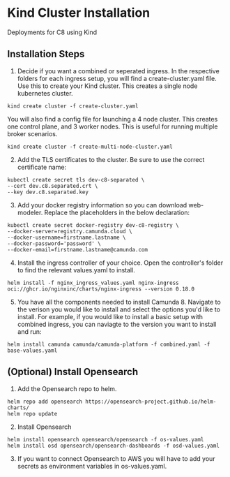 # Kind Cluster Installation
Deployments for C8 using Kind

## Installation Steps

1. Decide if you want a combined or seperated ingress. In the respective folders for each ingress setup, you will find a create-cluster.yaml file. Use this to create your Kind cluster. This creates a single node kubernetes cluster.
```
kind create cluster -f create-cluster.yaml
```
You will also find a config file for launching a 4 node cluster. This creates one control plane, and 3 worker nodes. This is useful for running multiple broker scenarios.
```
kind create cluster -f create-multi-node-cluster.yaml
```

2. Add the TLS certificates to the cluster. Be sure to use the correct certificate name:
```
kubectl create secret tls dev-c8-separated \
--cert dev.c8.separated.crt \
--key dev.c8.separated.key
```

3. Add your docker registry information so you can download web-modeler. Replace the placeholders in the below declaration:
```
kubectl create secret docker-registry dev-c8-registry \
--docker-server=registry.camunda.cloud \
--docker-username=firstname.lastname \
--docker-password='password' \
--docker-email=firstname.lastname@camunda.com
```

4. Install the ingress controller of your choice. Open the controller's folder to find the relevant values.yaml to install.

```
helm install -f nginx_ingress_values.yaml nginx-ingress oci://ghcr.io/nginxinc/charts/nginx-ingress --version 0.18.0
```

5. You have all the components needed to install Camunda 8. Navigate to the verison you would like to install and select the options you'd like to install. For example, if you would like to install a basic setup with combined ingress, you can naviagte to the version you want to install and run:
```
helm install camunda camunda/camunda-platform -f combined.yaml -f base-values.yaml
```


## (Optional) Install Opensearch

1. Add the Opensearch repo to helm.
```
helm repo add opensearch https://opensearch-project.github.io/helm-charts/
helm repo update
```

2. Install Opensearch
```
helm install opensearch opensearch/opensearch -f os-values.yaml
helm install osd opensearch/opensearch-dashboards -f osd-values.yaml
```

3. If you want to connect Opensearch to AWS you will have to add your secrets as environment variables in os-values.yaml.
